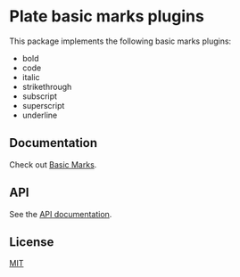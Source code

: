 # Plate basic marks plugins

This package implements the following basic marks plugins:  
- bold
- code
- italic
- strikethrough
- subscript
- superscript
- underline

## Documentation

Check out
[Basic Marks](https://platejs.org/docs/basic-marks).

## API

See the [API documentation](https://plate-api.udecode.io/globals.html). 

## License

[MIT](../../LICENSE)
